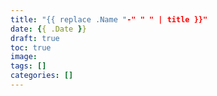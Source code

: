 ```yaml
---
title: "{{ replace .Name "-" " " | title }}"
date: {{ .Date }}
draft: true
toc: true
image: 
tags: [] 
categories: [] 
---
```


